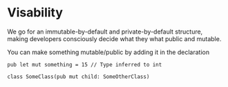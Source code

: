 # Visability

We go for an immutable-by-default and private-by-default structure,
making developers consciously decide what they what public and mutable.

You can make something mutable/public by adding it in the declaration

```rk
pub let mut something = 15 // Type inferred to int

class SomeClass(pub mut child: SomeOtherClass)
```
